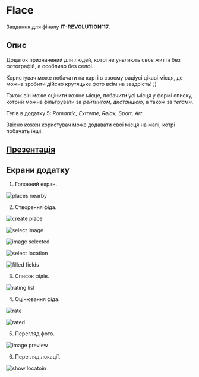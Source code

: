 # Flace
Завдання для фіналу **IT-REVOLUTION`17**.

## Опис
Додаток призначений для людей, котрі не уявляють своє життя без фотографій, а особливо без селфі.

Користувач може побачати на карті в своєму радіусі цікаві місця, де можна зробити дійсно крутяцьке фото всім на заздрість! ;)

Також він може оцінити кожне місце, побачити усі місця у формі списку, котрий можна фільтрувати за *рейтингом*, *дистанцією*, а також за *тегами*.

Тегів в додатку 5: *Romantic, Extreme, Relax, Sport, Art*.

Звісно кожен користувач може додавати свої місця на мапі, котрі побачать інші.

## [Презентація](https://docs.google.com/presentation/d/1R7ypv5fdq2Rv9yZuHFR6ct8oIyrGuIbwNKx-SfsbWf8/edit?usp=sharing)

## Екрани додатку

1. Головний екран.

![places nearby](https://i.imgur.com/N5pCgQp.png)

2. Створення фіда.

![create place](https://i.imgur.com/TU6r6hw.png)

![select image](https://i.imgur.com/zc4XJLh.png)

![image selected](https://i.imgur.com/OJk8mcg.png)

![select location](https://i.imgur.com/Fw06aKH.png)

![filled fields](https://i.imgur.com/tPyb8bQ.png)

3. Список фідів.

![rating list](https://i.imgur.com/Rq4TOld.png)

4. Оцінювання фіда.

![rate](https://i.imgur.com/8vDfy83.png)

![rated](https://i.imgur.com/h8yt0x0.png)

5. Перегляд фото.

![image preview](https://i.imgur.com/wxW6NgW.jpg)

6. Перегляд локації.

![show locatoin](https://i.imgur.com/QOF1maM.png)

